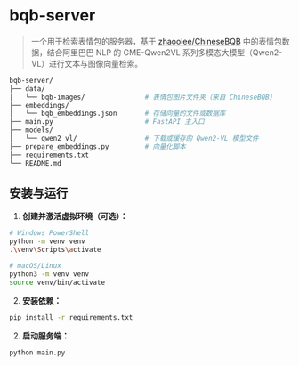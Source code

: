 # bqb-server

> 一个用于检索表情包的服务器，基于 [zhaoolee/ChineseBQB](https://github.com/zhaoolee/ChineseBQB) 中的表情包数据，结合阿里巴巴 NLP 的 GME-Qwen2VL 系列多模态大模型（Qwen2-VL）进行文本与图像向量检索。

```bash
bqb-server/
├── data/
│   └── bqb-images/               # 表情包图片文件夹（来自 ChineseBQB）
├── embeddings/
│   └── bqb_embeddings.json       # 存储向量的文件或数据库
├── main.py                       # FastAPI 主入口
├── models/
│   └── qwen2_vl/                 # 下载或缓存的 Qwen2-VL 模型文件
├── prepare_embeddings.py         # 向量化脚本
├── requirements.txt
└── README.md
```

## 安装与运行

1. **创建并激活虚拟环境（可选）：**
```bash
# Windows PowerShell
python -m venv venv
.\venv\Scripts\activate

# macOS/Linux
python3 -m venv venv
source venv/bin/activate
```

2. **安装依赖：**
```bash
pip install -r requirements.txt
```

2. **启动服务端：**
```bash
python main.py
```

